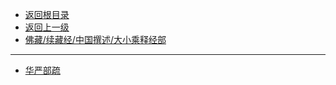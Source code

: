 * [返回根目录](/README.md)
* [返回上一级](佛藏/续藏经/中国撰述/README.md)
* [佛藏/续藏经/中国撰述/大小乘释经部](佛藏/续藏经/中国撰述/大小乘释经部/README.md)

---

* [华严部疏](佛藏/续藏经/中国撰述/大小乘释经部/华严部疏/README.md)
